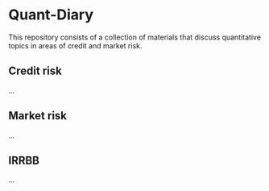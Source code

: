 # Quant-Diary

This repository consists of a collection of materials that discuss quantitative topics in areas of credit and market risk.

## Credit risk

...

## Market risk

... 

## IRRBB

...

